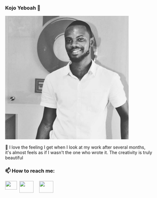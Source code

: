 ### Kojo Yeboah 👋
<div style="postion: absolute; top:100; left:0; ">
 <img src="git.jpg" width="auto" height="400"alt="Isaac">
 </div>

 <div style="postion: absolute; top:600; left:60%;">

 🌱 I love the feeling I get when I look at my work after several months,<br>   it's almost feels as if I wasn't the one who wrote it.
      The creativity is truly beautiful
 </div>

###  📫 How to reach me:


[<img align="left" style="margin-right: 8px" width="38px" height="28px; margin-top: 10px" src="https://res.cloudinary.com/tutcan/image/upload/v1597102940/facebook-brands.png" />](https://web.facebook.com/kojo53i/)

[<img align="left" style="margin-right: 18px" width="45.75px" height="38px" src="https://res.cloudinary.com/tutcan/image/upload/v1597102940/linkedin-in-brands.png" />](https://www.linkedin.com/in/isaac-yeboah-626b821ab/)

[<img align="left" style="margin-right:18px" width="45.75px" height="38px" src="https://res.cloudinary.com/tutcan/image/upload/v1597102940/instagram-brands.png" />](https://www.instagram.com/kojoyeboah53i/)

